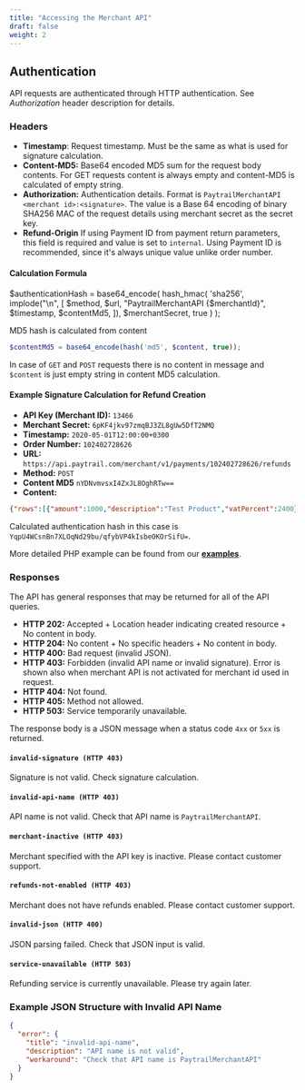 ```yaml
---
title: "Accessing the Merchant API"
draft: false
weight: 2
---
```


## Authentication

API requests are authenticated through HTTP authentication. See _Authorization_ header description for details.

### Headers

- **Timestamp**: Request timestamp. Must be the same as what is used for signature calculation.
- **Content-MD5:** Base64 encoded MD5 sum for the request body contents. For GET requests content is always empty and content-MD5 is calculated of empty string.
- **Authorization:** Authentication details. Format is `PaytrailMerchantAPI <merchant id>:<signature>`. The value is a Base 64 encoding of binary SHA256 MAC of the request details using merchant secret as the secret key.
- **Refund-Origin** If using Payment ID from payment return parameters, this field is required and value is set to `internal`. Using Payment ID is recommended, since it's always unique value unlike order number.
  
#### Calculation Formula

$authenticationHash = base64_encode(
    hash_hmac(
        'sha256',
        implode("\n", [
            $method,
            $url,
            "PaytrailMerchantAPI {$merchantId}",
            $timestamp,
            $contentMd5,
        ]),
        $merchantSecret,
        true
    )
);

MD5 hash is calculated from content
```php
$contentMd5 = base64_encode(hash('md5', $content, true));
```
In case of `GET` and `POST` requests there is no content in message and `$content` is just empty string in content MD5 calculation.

#### Example Signature Calculation for Refund Creation

- **API Key (Merchant ID):** `13466`
- **Merchant Secret:** `6pKF4jkv97zmqBJ3ZL8gUw5DfT2NMQ`
- **Timestamp:** `2020-05-01T12:00:00+0300`
- **Order Number:**	`102402728626`
- **URL:** `https://api.paytrail.com/merchant/v1/payments/102402728626/refunds`
- **Method:** `POST`
- **Content MD5** `nYDNvmvsxI4ZxJL8OghRTw==` 
- **Content:**

```json
{"rows":[{"amount":1000,"description":"Test Product","vatPercent":2400}],"email":"customer@email.com","notifyUrl":"https:\/\/url.to.shop\/apiNotification\/"}
```

Calculated authentication hash in this case is `YqpU4WCsnBn7XLOqNd29bu/qfybVP4kIsbeOKOrSifU=`.

More detailed PHP example can be found from our [**examples**][examples-gh].

### Responses

The API has general responses that may be returned for all of the API queries.

- **HTTP 202:** Accepted + Location header indicating created resource + No content in body.
- **HTTP 204:** No content + No specific headers + No content in body.
- **HTTP 400:** Bad request (invalid JSON).
- **HTTP 403:** Forbidden (invalid API name or invalid signature). Error is shown also when merchant API is not activated for merchant id used in request.
- **HTTP 404:** Not found.
- **HTTP 405:** Method not allowed.
- **HTTP 503:** Service temporarily unavailable.

The response body is a JSON message when a status code `4xx` or `5xx` is returned.

#### `invalid-signature (HTTP 403)`
Signature is not valid. Check signature calculation.

#### `invalid-api-name (HTTP 403)`
API name is not valid. Check that API name is `PaytrailMerchantAPI`.

#### `merchant-inactive (HTTP 403)`
Merchant specified with the API key is inactive. Please contact customer support.

#### `refunds-not-enabled (HTTP 403)`
Merchant does not have refunds enabled. Please contact customer support.

#### `invalid-json (HTTP 400)`
JSON parsing failed. Check that JSON input is valid.

#### `service-unavailable (HTTP 503)`
Refunding service is currently unavailable. Please try again later.

### Example JSON Structure with Invalid API Name

```json
{
  "error": {
    "title": "invalid-api-name",
    "description": "API name is not valid",
    "workaround": "Check that API name is PaytrailMerchantAPI"
  }
}
```

[examples-gh]: https://github.com/paytrail/examples/blob/master/PHP/CalculateMerchantApiHash.php
